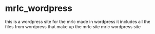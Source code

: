 # mrlc_wordpress
this is a wordpress site for the mrlc
made in wordpress
it includes all the files from wordpress that
make up the mrlc site
mrlc wordpress site
